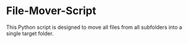 # File-Mover-Script
This Python script is designed to move all files from all subfolders into a single target folder.
